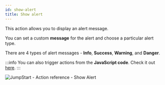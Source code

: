 ```yaml
---
id: show-alert
title: Show alert
---
```


This action allows you to display an alert message. 

You can set a custom **message** for the alert and choose a particular alert type.

There are 4 types of alert messages - **Info**, **Success**, **Warning**, and **Danger**.

:::info
You can also trigger actions from the **JavaScript code**. Check it out [here](/docs/how-to/run-actions-from-runjs).
:::

<div style={{textAlign: 'center'}}>

![JumpStart - Action reference -  Show Alert](/img/actions/show-alert/show-alert.png)

</div>

